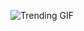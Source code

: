 
<!-- GIF_SECTION -->
![Trending GIF](https://media4.giphy.com/media/v1.Y2lkPThiYjIxNzcydDRuc2pmc2owNzJ6d2JxeWw5N2h5eXVoa2Nud3lwM3oyd3N6djMyMSZlcD12MV9naWZzX3NlYXJjaCZjdD1n/sDxVzsDgLo3rLQzVlc/giphy.gif)
<!-- END_GIF_SECTION -->
